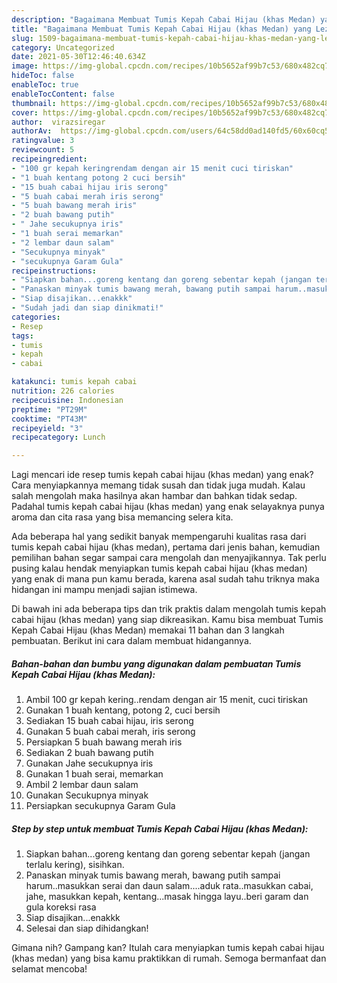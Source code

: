 ```yaml
---
description: "Bagaimana Membuat Tumis Kepah Cabai Hijau (khas Medan) yang Lezat"
title: "Bagaimana Membuat Tumis Kepah Cabai Hijau (khas Medan) yang Lezat"
slug: 1509-bagaimana-membuat-tumis-kepah-cabai-hijau-khas-medan-yang-lezat
category: Uncategorized
date: 2021-05-30T12:46:40.634Z
image: https://img-global.cpcdn.com/recipes/10b5652af99b7c53/680x482cq70/tumis-kepah-cabai-hijau-khas-medan-foto-resep-utama.jpg
hideToc: false
enableToc: true
enableTocContent: false
thumbnail: https://img-global.cpcdn.com/recipes/10b5652af99b7c53/680x482cq70/tumis-kepah-cabai-hijau-khas-medan-foto-resep-utama.jpg
cover: https://img-global.cpcdn.com/recipes/10b5652af99b7c53/680x482cq70/tumis-kepah-cabai-hijau-khas-medan-foto-resep-utama.jpg
author:  virazsiregar
authorAv:  https://img-global.cpcdn.com/users/64c58dd0ad140fd5/60x60cq50/avatar.jpg
ratingvalue: 3
reviewcount: 5
recipeingredient:
- "100 gr kepah keringrendam dengan air 15 menit cuci tiriskan"
- "1 buah kentang potong 2 cuci bersih"
- "15 buah cabai hijau iris serong"
- "5 buah cabai merah iris serong"
- "5 buah bawang merah iris"
- "2 buah bawang putih"
- " Jahe secukupnya iris"
- "1 buah serai memarkan"
- "2 lembar daun salam"
- "Secukupnya minyak"
- "secukupnya Garam Gula"
recipeinstructions:
- "Siapkan bahan...goreng kentang dan goreng sebentar kepah (jangan terlalu kering), sisihkan."
- "Panaskan minyak tumis bawang merah, bawang putih sampai harum..masukkan serai dan daun salam....aduk rata..masukkan cabai, jahe, masukkan kepah, kentang...masak hingga layu..beri garam dan gula koreksi rasa"
- "Siap disajikan...enakkk"
- "Sudah jadi dan siap dinikmati!"
categories:
- Resep
tags:
- tumis
- kepah
- cabai

katakunci: tumis kepah cabai 
nutrition: 226 calories
recipecuisine: Indonesian
preptime: "PT29M"
cooktime: "PT43M"
recipeyield: "3"
recipecategory: Lunch

---
```



Lagi mencari ide resep tumis kepah cabai hijau (khas medan) yang enak? Cara menyiapkannya memang tidak susah dan tidak juga mudah. Kalau salah mengolah maka hasilnya akan hambar dan bahkan tidak sedap. Padahal tumis kepah cabai hijau (khas medan) yang enak selayaknya punya aroma dan cita rasa yang bisa memancing selera kita.




Ada beberapa hal yang sedikit banyak mempengaruhi kualitas rasa dari tumis kepah cabai hijau (khas medan), pertama dari jenis bahan, kemudian pemilihan bahan segar sampai cara mengolah dan menyajikannya. Tak perlu pusing kalau hendak menyiapkan tumis kepah cabai hijau (khas medan) yang enak di mana pun kamu berada, karena asal sudah tahu triknya maka hidangan ini mampu menjadi sajian istimewa.


Di bawah ini ada beberapa tips dan trik praktis dalam mengolah tumis kepah cabai hijau (khas medan) yang siap dikreasikan. Kamu bisa membuat Tumis Kepah Cabai Hijau (khas Medan) memakai 11 bahan dan 3 langkah pembuatan. Berikut ini cara dalam membuat hidangannya.

<!--inarticleads1-->

##### Bahan-bahan dan bumbu yang digunakan dalam pembuatan Tumis Kepah Cabai Hijau (khas Medan):

1. Ambil 100 gr kepah kering..rendam dengan air 15 menit, cuci tiriskan
1. Gunakan 1 buah kentang, potong 2, cuci bersih
1. Sediakan 15 buah cabai hijau, iris serong
1. Gunakan 5 buah cabai merah, iris serong
1. Persiapkan 5 buah bawang merah iris
1. Sediakan 2 buah bawang putih
1. Gunakan  Jahe secukupnya iris
1. Gunakan 1 buah serai, memarkan
1. Ambil 2 lembar daun salam
1. Gunakan Secukupnya minyak
1. Persiapkan secukupnya Garam Gula




<!--inarticleads2-->

##### Step by step untuk membuat Tumis Kepah Cabai Hijau (khas Medan):

1. Siapkan bahan...goreng kentang dan goreng sebentar kepah (jangan terlalu kering), sisihkan.
1. Panaskan minyak tumis bawang merah, bawang putih sampai harum..masukkan serai dan daun salam....aduk rata..masukkan cabai, jahe, masukkan kepah, kentang...masak hingga layu..beri garam dan gula koreksi rasa
1. Siap disajikan...enakkk
1. Selesai dan siap dihidangkan!



Gimana nih? Gampang kan? Itulah cara menyiapkan tumis kepah cabai hijau (khas medan) yang bisa kamu praktikkan di rumah. Semoga bermanfaat dan selamat mencoba!
